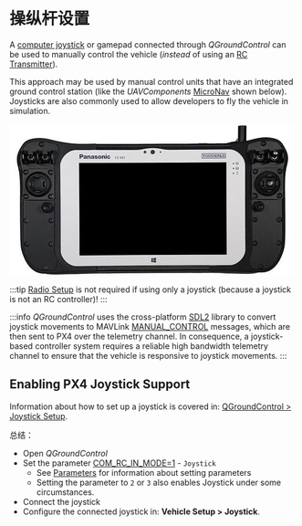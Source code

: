 # 操纵杆设置

A [computer joystick](https://en.wikipedia.org/wiki/Joystick) or gamepad connected through _QGroundControl_ can be used to manually control the vehicle (_instead_ of using an [RC Transmitter](../config/radio.md)).

This approach may be used by manual control units that have an integrated ground control station (like the _UAVComponents_ [MicroNav](https://www.uxvtechnologies.com/ground-control-stations/micronav) shown below).
Joysticks are also commonly used to allow developers to fly the vehicle in simulation.

![Joystick MicroNav](../../assets/peripherals/joystick/micronav.jpg)

:::tip
[Radio Setup](../config/radio.md) is not required if using only a joystick (because a joystick is not an RC controller)!
:::

:::info
_QGroundControl_ uses the cross-platform [SDL2](https://www.libsdl.org/index.php) library to convert joystick movements to MAVLink [MANUAL_CONTROL](https://mavlink.io/en/messages/common.html#MANUAL_CONTROL) messages, which are then sent to PX4 over the telemetry channel.
In consequence, a joystick-based controller system requires a reliable high bandwidth telemetry channel to ensure that the vehicle is responsive to joystick movements.
:::

## Enabling PX4 Joystick Support

Information about how to set up a joystick is covered in: [QGroundControl > Joystick Setup](https://docs.qgroundcontrol.com/master/en/qgc-user-guide/setup_view/joystick.html).

总结：

- Open _QGroundControl_
- Set the parameter [COM_RC_IN_MODE=1](../advanced_config/parameter_reference.md#COM_RC_IN_MODE) - `Joystick`
  - See [Parameters](https://docs.qgroundcontrol.com/master/en/qgc-user-guide/setup_view/parameters.html) for information about setting parameters
  - Setting the parameter to `2` or `3` also enables Joystick under some circumstances.
- Connect the joystick
- Configure the connected joystick in: **Vehicle Setup > Joystick**.
